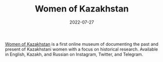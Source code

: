 ﻿---
title: "Women of Kazakhstan"
linkTitle: "Women of Kazakhstan"
date: 2022-07-27
countries: ["Kazakhstan"]
category: ["Local NGO"]
tags: ["gender NGO", "feminism", "history", "art", "instagram", "twitter", "telegram"]
date_start: []
data_end: []
data_type: ["qualitative", "narratives", "discourse", "history", "archives"] 
language: ["Russian", "Kazakh", "English"]
description: 
  Women of Kazakhstan is a first online museum of documenting the past and present of Kazakhstani women with a focus on historical research.
---

[Women of Kazakhstan](https://www.instagram.com/womenofkz/) is a first online museum of documenting the past and present of Kazakhstani women with a focus on historical research. Available in English, Kazakh, and Russian on Instagram, Twitter, and Telegram. 
